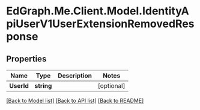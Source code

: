 # EdGraph.Me.Client.Model.IdentityApiUserV1UserExtensionRemovedResponse

## Properties

Name | Type | Description | Notes
------------ | ------------- | ------------- | -------------
**UserId** | **string** |  | [optional] 

[[Back to Model list]](../README.md#documentation-for-models) [[Back to API list]](../README.md#documentation-for-api-endpoints) [[Back to README]](../README.md)

